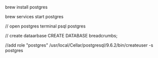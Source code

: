 brew install postgres

brew services start postgres

// open postgres terminal
psql postgres

// create dataarbase
CREATE DATABASE breadcrumbs;

//add role "postgres"
/usr/local/Cellar/postgresql/9.6.2/bin/createuser -s postgres

